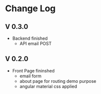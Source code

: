 # Change Log

## V 0.3.0

* Backend finished
  * API email POST

## V 0.2.0

* Front Page fininshed
  * email form
  * about page for routing demo purpose
  * angular material css applied
